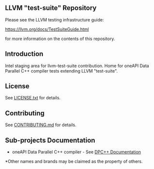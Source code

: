 LLVM "test-suite" Repository
----------------------------

Please see the LLVM testing infrastructure guide:

  https://llvm.org/docs/TestSuiteGuide.html

for more information on the contents of this repository.

## Introduction

Intel staging area for llvm-test-suite contribution. Home for oneAPI Data
Parallel C++ compiler tests extending LLVM "test-suite".

## License

See [LICENSE.txt](LICENSE.TXT) for details.

## Contributing

See [CONTRIBUTING.md](CONTRIBUTING.md) for details.

## Sub-projects Documentation

* oneAPI Data Parallel C++ compiler - See
  [DPC++ Documentation](https://intel.github.io/llvm-docs/)

\*Other names and brands may be claimed as the property of others.
